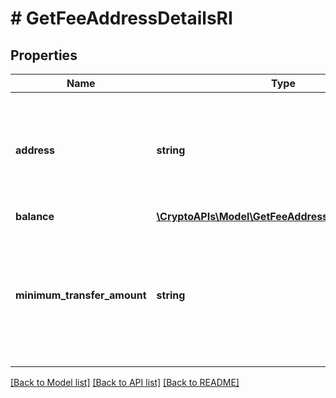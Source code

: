 # # GetFeeAddressDetailsRI

## Properties

Name | Type | Description | Notes
------------ | ------------- | ------------- | -------------
**address** | **string** | Represents the specific fee address, which is always automatically generated. Users must fund it. |
**balance** | [**\CryptoAPIs\Model\GetFeeAddressDetailsRIBalance**](GetFeeAddressDetailsRIBalance.md) |  |
**minimum_transfer_amount** | **string** | Represents the minimum transfer amount of the currency in the &#x60;fromAddress&#x60; that can be allowed for an automatic forwarding. |

[[Back to Model list]](../../README.md#models) [[Back to API list]](../../README.md#endpoints) [[Back to README]](../../README.md)
